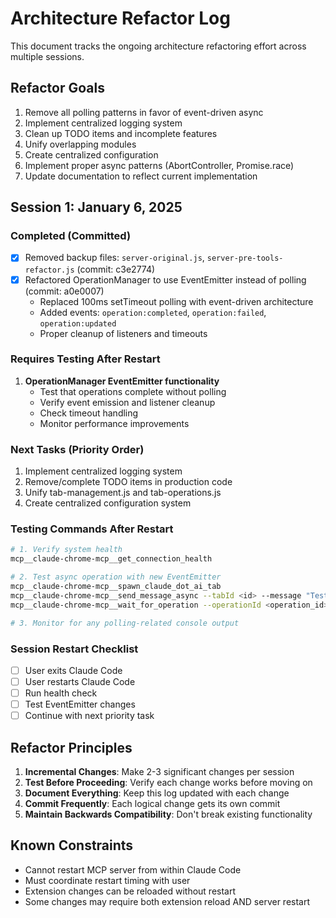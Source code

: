 # Architecture Refactor Log

This document tracks the ongoing architecture refactoring effort across multiple sessions.

## Refactor Goals
1. Remove all polling patterns in favor of event-driven async
2. Implement centralized logging system
3. Clean up TODO items and incomplete features
4. Unify overlapping modules
5. Create centralized configuration
6. Implement proper async patterns (AbortController, Promise.race)
7. Update documentation to reflect current implementation

## Session 1: January 6, 2025

### Completed (Committed)
- [x] Removed backup files: `server-original.js`, `server-pre-tools-refactor.js` (commit: c3e2774)
- [x] Refactored OperationManager to use EventEmitter instead of polling (commit: a0e0007)
  - Replaced 100ms setTimeout polling with event-driven architecture
  - Added events: `operation:completed`, `operation:failed`, `operation:updated`
  - Proper cleanup of listeners and timeouts

### Requires Testing After Restart
1. **OperationManager EventEmitter functionality**
   - Test that operations complete without polling
   - Verify event emission and listener cleanup
   - Check timeout handling
   - Monitor performance improvements

### Next Tasks (Priority Order)
1. Implement centralized logging system
2. Remove/complete TODO items in production code
3. Unify tab-management.js and tab-operations.js
4. Create centralized configuration system

### Testing Commands After Restart
```bash
# 1. Verify system health
mcp__claude-chrome-mcp__get_connection_health

# 2. Test async operation with new EventEmitter
mcp__claude-chrome-mcp__spawn_claude_dot_ai_tab
mcp__claude-chrome-mcp__send_message_async --tabId <id> --message "Test EventEmitter: 5+5"
mcp__claude-chrome-mcp__wait_for_operation --operationId <operation_id>

# 3. Monitor for any polling-related console output
```

### Session Restart Checklist
- [ ] User exits Claude Code
- [ ] User restarts Claude Code
- [ ] Run health check
- [ ] Test EventEmitter changes
- [ ] Continue with next priority task

## Refactor Principles
1. **Incremental Changes**: Make 2-3 significant changes per session
2. **Test Before Proceeding**: Verify each change works before moving on
3. **Document Everything**: Keep this log updated with each change
4. **Commit Frequently**: Each logical change gets its own commit
5. **Maintain Backwards Compatibility**: Don't break existing functionality

## Known Constraints
- Cannot restart MCP server from within Claude Code
- Must coordinate restart timing with user
- Extension changes can be reloaded without restart
- Some changes may require both extension reload AND server restart